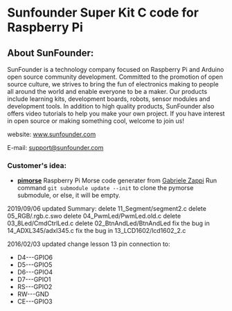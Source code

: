 # Sunfounder Super Kit C code for Raspberry Pi

## About SunFounder:
SunFounder is a technology company focused on Raspberry Pi and Arduino open source community development. Committed to the promotion of open source culture, we strives to bring the fun of electronics making to people all around the world and enable everyone to be a maker. Our products include learning kits, development boards, robots, sensor modules and development tools. In addition to high quality products, SunFounder also offers video tutorials to help you make your own project. If you have interest in open source or making something cool, welcome to join us!

website: 
	www.sunfounder.com

E-mail:
	support@sunfounder.com

### Customer's idea:
 - [**pimorse**](https://github.com/gabolander/pimorse) Raspberry Pi Morse code generater from [Gabriele Zappi](https://github.com/gabolander) Run command `git submodule update --init` to clone the pymorse submodule, or else, it will be empty.

2019/09/06 updated
Summary:
delete 11_Segment/segment2.c
delete 05_RGB/.rgb.c.swo
delete 04_PwmLed/PwmLed.old.c
delete 03_8Led/CmdCtrlLed.c
delete 02_BtnAndLed/BtnAndLed
fix the bug in 14_ADXL345/adxl345.c
fix the bug in 13_LCD1602/lcd1602_2.c

2016/02/03 updated
change lesson 13 pin connection to:

 - D4---GPIO6
 - D5---GPIO5
 - D6---GPIO4
 - D7---GPIO1
 - RS---GPIO2
 - RW---GND
 - CE---GPIO3

